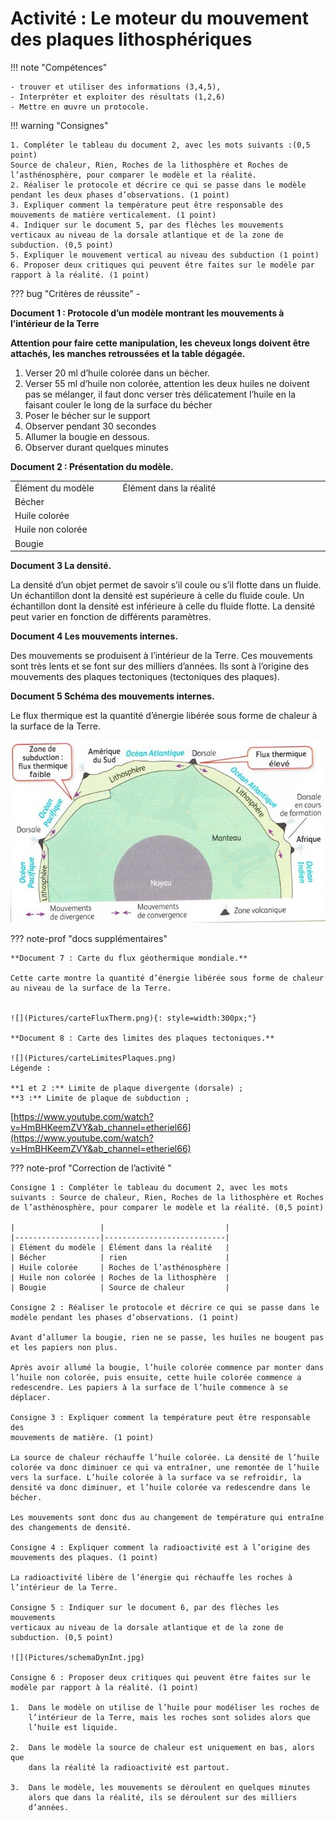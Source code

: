 # Activité : Le moteur du mouvement des plaques lithosphériques

!!! note "Compétences"

    - trouver et utiliser des informations (3,4,5),
    - Interpréter et exploiter des résultats (1,2,6) 
    - Mettre en œuvre un protocole. 

!!! warning "Consignes"

    1. Compléter le tableau du document 2, avec les mots suivants :(0,5 point)
    Source de chaleur, Rien, Roches de la lithosphère et Roches de l’asthénosphère, pour comparer le modèle et la réalité. 
    2. Réaliser le protocole et décrire ce qui se passe dans le modèle pendant les deux phases d’observations. (1 point)
    3. Expliquer comment la température peut être responsable des mouvements de matière verticalement. (1 point)
    4. Indiquer sur le document 5, par des flèches les mouvements verticaux au niveau de la dorsale atlantique et de la zone de subduction. (0,5 point)
    5. Expliquer le mouvement vertical au niveau des subduction (1 point)
    6. Proposer deux critiques qui peuvent être faites sur le modèle par rapport à la réalité. (1 point)

    
??? bug "Critères de réussite"
    - 

**Document 1 : Protocole d’un modèle montrant les mouvements à l’intérieur de la Terre**

**Attention pour faire cette manipulation, les cheveux longs doivent être attachés, les manches retroussées et la table dégagée.**

1.  Verser 20 ml d’huile colorée dans un bécher.
2.  Verser 55 ml d’huile non colorée, attention les deux huiles ne
    doivent pas se mélanger, il faut donc verser très délicatement
    l’huile en la faisant couler le long de la surface du bécher
3.  Poser le bécher sur le support
4.  Observer pendant 30 secondes
5.  Allumer la bougie en dessous.
6.  Observer durant quelques minutes

**Document 2 : Présentation du modèle.**

<table>
<colgroup>
<col style="width: 200px">

<col style="width: 400px">
</colgroup>
<tbody>
<tr class="odd">
<td>Élément du modèle</td>
<td>Élément dans la réalité</td>
</tr>
<tr class="even">
<td>Bécher</td>
<td></td>
</tr>
<tr class="odd">
<td>Huile colorée</td>
<td></td>
</tr>
<tr class="even">
<td>Huile non colorée</td>
<td></td>
</tr>
<tr class="odd">
<td>Bougie</td>
<td></td>
</tr>
</tbody>
</table>

**Document 3 La densité.**

La densité d’un objet permet de savoir s’il coule ou s’il flotte dans un fluide. Un échantillon dont la densité est supérieure à celle du fluide coule. Un échantillon dont la densité est inférieure à celle du fluide flotte. La densité peut varier en fonction de différents paramètres.


**Document 4 Les mouvements internes.**

Des mouvements se produisent à l’intérieur de la Terre. Ces mouvements sont très lents et se font sur des milliers d’années. Ils sont à l’origine des mouvements des plaques tectoniques (tectoniques des plaques).

**Document 5 Schéma des mouvements internes.**

Le flux thermique est la quantité d’énergie libérée sous forme de chaleur à la surface de la Terre.

![](Pictures/schemaDynIntVide.png)


??? note-prof "docs supplémentaires"

    **Document 7 : Carte du flux géothermique mondiale.**

    Cette carte montre la quantité d’énergie libérée sous forme de chaleur au niveau de la surface de la Terre.


    ![](Pictures/carteFluxTherm.png){: style=width:300px;"}

    **Document 8 : Carte des limites des plaques tectoniques.**

    ![](Pictures/carteLimitesPlaques.png)
    Légende :

    **1 et 2 :** Limite de plaque divergente (dorsale) ;
    **3 :** Limite de plaque de subduction ;

[https://www.youtube.com/watch?v=HmBHKeemZVY&ab_channel=etheriel66](https://www.youtube.com/watch?v=HmBHKeemZVY&ab_channel=etheriel66)

??? note-prof "Correction de l’activité "


    Consigne 1 : Compléter le tableau du document 2, avec les mots
    suivants : Source de chaleur, Rien, Roches de la lithosphère et Roches
    de l’asthénosphère, pour comparer le modèle et la réalité. (0,5 point)

    |                   |                           |
    |-------------------|---------------------------|
    | Élément du modèle | Élément dans la réalité   |
    | Bécher            | rien                      |
    | Huile colorée     | Roches de l’asthénosphère |
    | Huile non colorée | Roches de la lithosphère  |
    | Bougie            | Source de chaleur         |

    Consigne 2 : Réaliser le protocole et décrire ce qui se passe dans le
    modèle pendant les phases d’observations. (1 point)

    Avant d’allumer la bougie, rien ne se passe, les huiles ne bougent pas
    et les papiers non plus.

    Après avoir allumé la bougie, l’huile colorée commence par monter dans
    l’huile non colorée, puis ensuite, cette huile colorée commence a
    redescendre. Les papiers à la surface de l’huile commence à se déplacer.

    Consigne 3 : Expliquer comment la température peut être responsable des
    mouvements de matière. (1 point)

    La source de chaleur réchauffe l’huile colorée. La densité de l’huile
    colorée va donc diminuer ce qui va entraîner, une remontée de l’huile
    vers la surface. L’huile colorée à la surface va se refroidir, la
    densité va donc diminuer, et l’huile colorée va redescendre dans le
    bécher.

    Les mouvements sont donc dus au changement de température qui entraîne
    des changements de densité.

    Consigne 4 : Expliquer comment la radioactivité est à l’origine des
    mouvements des plaques. (1 point)

    La radioactivité libère de l’énergie qui réchauffe les roches à
    l’intérieur de la Terre. 
    
    Consigne 5 : Indiquer sur le document 6, par des flèches les mouvements
    verticaux au niveau de la dorsale atlantique et de la zone de
    subduction. (0,5 point)

    ![](Pictures/schemaDynInt.jpg)

    Consigne 6 : Proposer deux critiques qui peuvent être faites sur le modèle par rapport à la réalité. (1 point)

    1.  Dans le modèle on utilise de l’huile pour modéliser les roches de
        l’intérieur de la Terre, mais les roches sont solides alors que
        l’huile est liquide.

    2.  Dans le modèle la source de chaleur est uniquement en bas, alors que
        dans la réalité la radioactivité est partout.

    3.  Dans le modèle, les mouvements se déroulent en quelques minutes
        alors que dans la réalité, ils se déroulent sur des milliers
        d’années.
